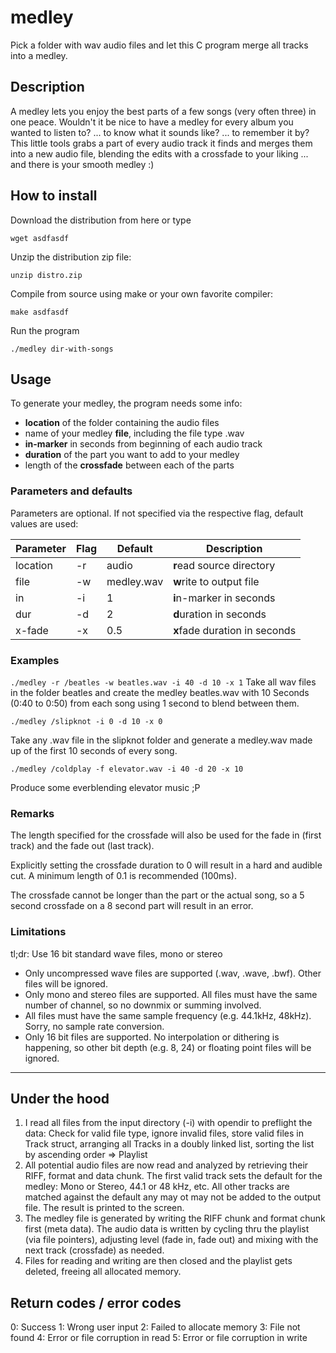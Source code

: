 # medley

Pick a folder with wav audio files and let this C program merge all tracks into a medley.

## Description

A medley lets you enjoy the best parts of a few songs (very often three) in one peace. Wouldn't it be nice to have a medley for every album you wanted to listen to? ... to know what it sounds like? ... to remember it by?
This little tools grabs a part of every audio track it finds and merges them into a new audio file, blending the edits with a crossfade to your liking ... and there is your smooth medley :)

## How to install

Download the distribution from here or type

```wget asdfasdf```

Unzip the distribution zip file:

```unzip distro.zip```

Compile from source using make or your own favorite compiler:

```make asdfasdf```

Run the program

```./medley dir-with-songs```

## Usage

To generate your medley, the program needs some info:

- **location** of the folder containing the audio files
- name of your medley **file**, including the file type .wav
- **in-marker** in seconds from beginning of each audio track
- **duration** of the part you want to add to your medley
- length of the **crossfade** between each of the parts

### Parameters and defaults

Parameters are optional. If not specified via the respective flag, default values are used:

| Parameter | Flag | Default | Description |
|-|-|-|-|
| location | -r | audio | **r**ead source directory |
|file|-w|medley.wav|**w**rite to output file|
|in|-i|1|**i**n-marker in seconds|
|dur|-d|2|**d**uration in seconds|
|x-fade|-x|0.5|**x**fade duration in seconds|

### Examples

```./medley -r /beatles -w beatles.wav -i 40 -d 10 -x 1```
Take all wav files in the folder beatles and create the medley beatles.wav with 10 Seconds (0:40 to 0:50) from each song using 1 second to blend between them.

```./medley /slipknot -i 0 -d 10 -x 0```

Take any .wav file in the slipknot folder and generate a medley.wav made up of the first 10 seconds of every song.

```./medley /coldplay -f elevator.wav -i 40 -d 20 -x 10```

Produce some everblending elevator music ;P

### Remarks

The length specified for the crossfade will also be used for the fade in (first track) and the fade out (last track).

Explicitly setting the crossfade duration to 0 will result in a hard and audible cut. A minimum length of 0.1 is recommended (100ms).

The crossfade cannot be longer than the part or the actual song, so a 5 second crossfade on a 8 second part will result in an error.

### Limitations

tl;dr: Use 16 bit standard wave files, mono or stereo

- Only uncompressed wave files are supported (.wav, .wave, .bwf). Other files will be ignored.
- Only mono and stereo files are supported. All files must have the same number of channel, so no downmix or summing involved.
- All files must have the same sample frequency (e.g. 44.1kHz, 48kHz). Sorry, no sample rate conversion.
- Only 16 bit files are supported. No interpolation or dithering is happening, so other bit depth (e.g. 8, 24) or floating point files will be ignored.


---
## Under the hood

1. I read all files from the input directory (-i) with opendir to preflight the data: Check for valid file type, ignore invalid files, store valid files in Track struct, arranging all Tracks in a doubly linked list, sorting the list by ascending order => Playlist
2. All potential audio files are now read and analyzed by retrieving their RIFF, format and data chunk. The first valid track sets the default for the medley: Mono or Stereo, 44.1 or 48 kHz, etc. All other tracks are matched against the default any may ot may not be added to the output file. The result is printed to the screen.
3. The medley file is generated by writing the RIFF chunk and format chunk first (meta data). The audio data is written by cycling thru the playlist (via file pointers), adjusting level (fade in, fade out) and mixing with the next track (crossfade) as needed.
4. Files for reading and writing are then closed and the playlist gets deleted, freeing all allocated memory.

## Return codes / error codes

0: Success
1: Wrong user input
2: Failed to allocate memory
3: File not found
4: Error or file corruption in read
5: Error or file corruption in write

